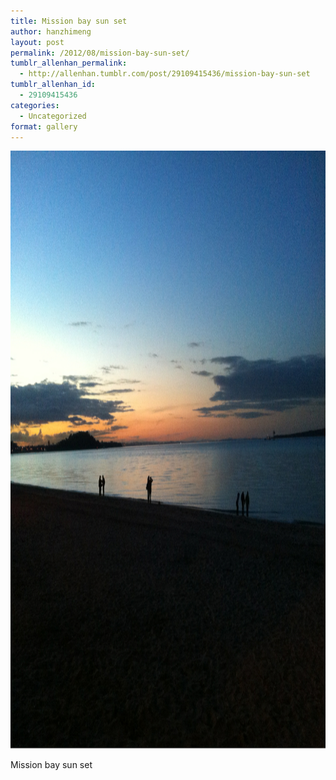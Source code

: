 ```yaml
---
title: Mission bay sun set
author: hanzhimeng
layout: post
permalink: /2012/08/mission-bay-sun-set/
tumblr_allenhan_permalink:
  - http://allenhan.tumblr.com/post/29109415436/mission-bay-sun-set
tumblr_allenhan_id:
  - 29109415436
categories:
  - Uncategorized
format: gallery
---
```

[<img class="alignnone size-full wp-image-425" alt="tumblr_m8izoolCF51qzkacto1_" src="/images/uploads/2013/03/tumblr_m8izoolCF51qzkacto1_.jpg" width="1280" height="957" />][1]

Mission bay sun set

 [1]: /images/uploads/2013/03/tumblr_m8izoolCF51qzkacto1_.jpg
